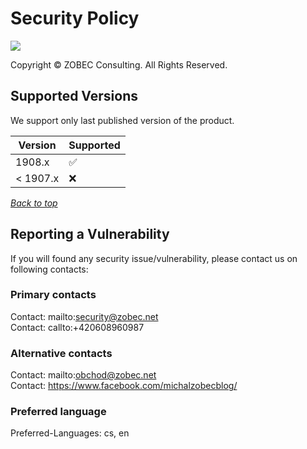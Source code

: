 # Security Policy
<a name="documenttitle"></a>

![](docs\img\zobec-consulting-red-full-96x96.png)

Copyright &copy; ZOBEC Consulting. All Rights Reserved.

## Supported Versions

We support only last published version of the product.

| Version  | Supported          |
| -------- | ------------------ |
| 1908.x   | :white_check_mark: |
| < 1907.x | :x:                |

[*Back to top*](#documenttitle)

## Reporting a Vulnerability

If you will found any security issue/vulnerability, please contact us on following contacts:

### Primary contacts

Contact: mailto:security@zobec.net  
Contact: callto:+420608960987

### Alternative contacts

Contact: mailto:obchod@zobec.net  
Contact: https://www.facebook.com/michalzobecblog/

### Preferred language

Preferred-Languages: cs, en
